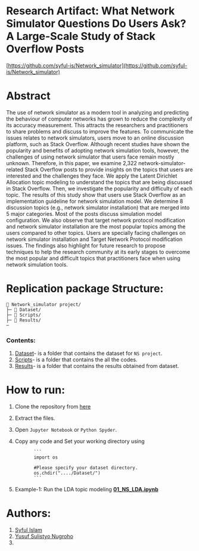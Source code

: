 # Research Artifact: What Network Simulator Questions Do Users Ask? A Large-Scale Study of Stack Overflow Posts
[https://github.com/syful-is/Network_simulator](https://github.com/syful-is/Network_simulator)

# Abstract
The use of network simulator as a modern tool in analyzing and predicting the behaviour of computer networks has grown to reduce the complexity of its accuracy measurement.
 This attracts the researchers and practitioners to share problems and discuss to improve the features.
 To communicate the issues relates to network simulators, users move to an online discussion platform, such as Stack Overflow.
 Although recent studies have shown the popularity and benefits of adopting network simulation tools, however, the challenges of using network simulator that users face remain mostly unknown. 
 Therefore, in this paper, we examine 2,322 network-simulator-related Stack Overflow posts to provide insights on the topics that users are interested and the challenges they face. 
 We apply the Latent Dirichlet Allocation topic modeling to understand the topics that are being discussed in Stack Overflow. 
 Then, we investigate the popularity and difficulty of each topic.
 The results of this study show that users use Stack Overflow as an implementation guideline for network simulation model. 
 We determine 8 discussion topics (e.g., network simulator installation) that are merged into 5 major categories.
 Most of the posts discuss simulation model configuration. 
 We also observe that target network protocol modification and network simulator installation are the most popular topics among the users compared to other topics. 
 Users are specially facing challenges on network simulator installation and Target Network Protocol modification issues. 
 The findings also highlight for future research to propose techniques to help the research community at its early stages to overcome the most popular and difficult topics that practitioners face when using network simulation tools.
 
# Replication package Structure:
```
📁 Network_simulator project/
├─ 📁 Dataset/
├─ 📁 Scripts/ 
├─ 📁 Results/
─
```
### Contents:
  1. [Dataset](https://github.com/syful-is/Network_simulator/tree/master/Data)- is a folder that contains the dataset for `NS project`.
  2. [Scripts](https://github.com/syful-is/Network_simulator/tree/master/Script)- is a folder that contains the all the codes. 
  3. [Results](https://github.com/syful-is/Network_simulator/tree/master/Results)- is a folder that contains the results obtained from dataset.

# How to run:
  1. Clone the repository from [here](https://github.com/syful-is/Network_simulator.git)
  2. Extract the files.
  3. Open `Jupyter Notebook` or `Python Spyder`.
  4. Copy any code and Set your working directory using 
                
                ```
                import os
                
                #Please specify your dataset directory. 
                os.chdir("..../Dataset/")
                ```
  
  4. Example-1: Run the LDA topic modeling **[01_NS_LDA.ipynb](https://github.com/syful-is/Network_simulator/blob/master/Script/01_NS_LDA.ipynb)** 

# Authors:
  1. [Syful Islam](https://syful-is.github.io/)
  2. [Yusuf Sulistyo Nugroho](https://yusufsn.github.io/)
  3. 
